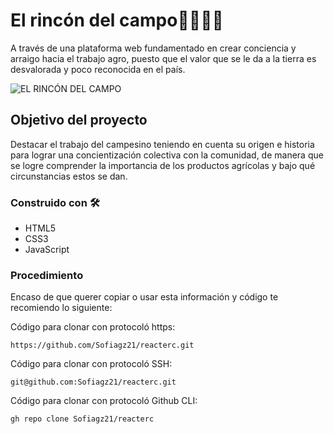 # El rincón del campo👨‍🌾👩‍🌾

A través de una plataforma web fundamentado en crear conciencia y arraigo hacia el trabajo agro, puesto que el valor que se le da a la tierra es desvalorada y poco reconocida en el país.

![EL RINCÓN DEL CAMPO](https://user-images.githubusercontent.com/82523960/124968237-fc1c8180-dfea-11eb-9599-ba937bbeb2f6.png)

##  Objetivo del proyecto

Destacar el trabajo del campesino teniendo en cuenta su origen e historia para lograr una concientización colectiva con la comunidad, de manera que se logre comprender la importancia de los productos agrícolas y bajo qué circunstancias estos se dan.

###  Construido con 🛠️

 - HTML5
 - CSS3
 - JavaScript


### Procedimiento

Encaso de que querer copiar o usar esta información y código te recomiendo lo siguiente:

Código para clonar con protocoló https:

`https://github.com/Sofiagz21/reacterc.git`

Código para clonar con protocoló SSH:

`git@github.com:Sofiagz21/reacterc.git`

Código para clonar con protocoló Github CLI:

`gh repo clone Sofiagz21/reacterc`


